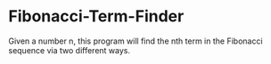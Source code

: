 # Fibonacci-Term-Finder
Given a number n, this program will find the nth term in the Fibonacci sequence via two different ways.
